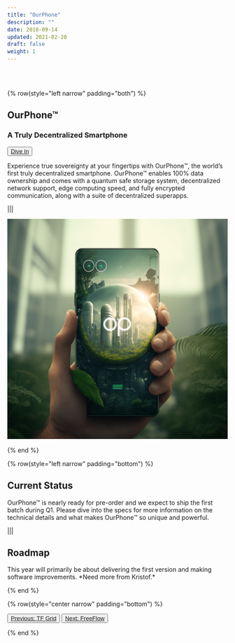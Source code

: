```yaml
---
title: "OurPhone"
description: ""
date: 2018-09-14
updated: 2021-02-20
draft: false
weight: 1
---
```


<div class="container mx-auto">

<br>
<br>

<!-- section 1 intro -->

{% row(style="left narrow" padding="both") %}

## OurPhone™

### A Truly Decentralized Smartphone

<button>[Dive In](https://ourphone.ourworld.tf/)</button>

<p>
Experience true sovereignty at your fingertips with OurPhone™, the world’s first truly decentralized smartphone. OurPhone™ enables 100% data ownership and comes with a quantum safe storage system, decentralized network support, edge computing speed, and fully encrypted communication, along with a suite of decentralized superapps.
</p>

|||

![image](img/ourphone.png#medium#mx-auto)

{% end %}

<!-- section 2 status -->

{% row(style="left narrow" padding="bottom") %}

## Current Status

<p>
OurPhone™ is nearly ready for pre-order and we expect to ship the first batch during Q1. Please dive into the specs for more information on the technical details and what makes OurPhone™ so unique and powerful.
</p>

|||

## Roadmap

<p>
This year will primarily be about delivering the first version and making software improvements. *Need more from Kristof.*
</p>

{% end %}

{% row(style="center narrow" padding="bottom") %}

<button>[Previous: TF Grid](/projects/tfgrid)</button>
<button>[Next: FreeFlow](/projects/freeflow)</button>

{% end %}

<div>

